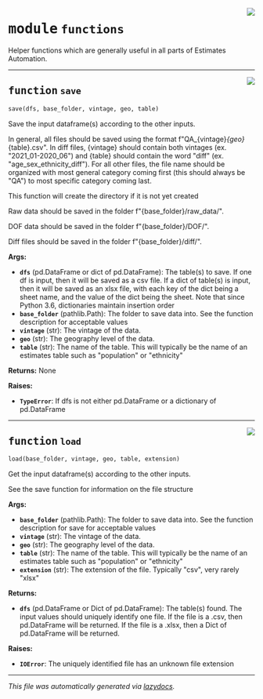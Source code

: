 <!-- markdownlint-disable -->

<a href="..\..\..\2022\Estimates_Automation\functions.py#L0"><img align="right" style="float:right;" src="https://img.shields.io/badge/-source-cccccc?style=flat-square"></a>

# <kbd>module</kbd> `functions`
Helper functions which are generally useful in all parts of Estimates Automation. 


---

<a href="..\..\..\2022\Estimates_Automation\functions.py#L13"><img align="right" style="float:right;" src="https://img.shields.io/badge/-source-cccccc?style=flat-square"></a>

## <kbd>function</kbd> `save`

```python
save(dfs, base_folder, vintage, geo, table)
```

Save the input dataframe(s) according to the other inputs. 

In general, all files should be saved using the format f"QA_{vintage}_{geo}_{table}.csv". In  diff files, {vintage} should contain both vintages (ex. "2021_01-2020_06") and {table} should  contain the word "diff" (ex. "age_sex_ethnicity_diff"). For all other files, the file name  should be organized with most general category coming first (this should always be "QA") to  most specific category coming last. 

This function will create the directory if it is not yet created 

Raw data should be saved in the folder f"{base_folder}/raw_data/". 

DOF data should be saved in the folder f"{base_folder}/DOF/". 

Diff files should be saved in the folder f"{base_folder}/diff/". 



**Args:**
 
 - <b>`dfs`</b> (pd.DataFrame or dict of pd.DataFrame):  The table(s) to save. If one df is input,  then it will be saved as a csv file. If a dict of table(s) is input, then it will  be saved as an xlsx file, with each key of the dict being a sheet name, and the value  of the dict being the sheet. Note that since Python 3.6, dictionaries maintain insertion  order 
 - <b>`base_folder`</b> (pathlib.Path):  The folder to save data into. See the function description for  acceptable values 
 - <b>`vintage`</b> (str):  The vintage of the data. 
 - <b>`geo`</b> (str):  The geography level of the data. 
 - <b>`table`</b> (str):  The name of the table. This will typically be the name of an estimates table   such as "population" or "ethnicity" 



**Returns:**
 None 



**Raises:**
 
 - <b>`TypeError`</b>:  If dfs is not either pd.DataFrame or a dictionary of pd.DataFrame 


---

<a href="..\..\..\2022\Estimates_Automation\functions.py#L72"><img align="right" style="float:right;" src="https://img.shields.io/badge/-source-cccccc?style=flat-square"></a>

## <kbd>function</kbd> `load`

```python
load(base_folder, vintage, geo, table, extension)
```

Get the input dataframe(s) according to the other inputs. 

See the save function for information on the file structure 



**Args:**
 
 - <b>`base_folder`</b> (pathlib.Path):  The folder to save data into. See the function description for   save for acceptable values 
 - <b>`vintage`</b> (str):  The vintage of the data. 
 - <b>`geo`</b> (str):  The geography level of the data. 
 - <b>`table`</b> (str):  The name of the table. This will typically be the name of an estimates table   such as "population" or "ethnicity" 
 - <b>`extension`</b> (str):  The extension of the file. Typically "csv", very rarely "xlsx" 



**Returns:**
 
 - <b>`dfs`</b> (pd.DataFrame or Dict of pd.DataFrame):  The table(s) found. The input values should  uniquely identify one file. If the file is a .csv, then pd.DataFrame will be returned.  If the file is a .xlsx, then a Dict of pd.DataFrame will be returned. 



**Raises:**
 
 - <b>`IOError`</b>:  The uniquely identified file has an unknown file extension 




---

_This file was automatically generated via [lazydocs](https://github.com/ml-tooling/lazydocs)._
